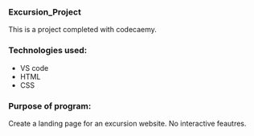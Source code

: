 ### Excursion_Project

This is a project completed with codecaemy. 

### Technologies used:
- VS code
- HTML
- CSS

### Purpose of program:
Create a landing page for an excursion website. No interactive feautres.
